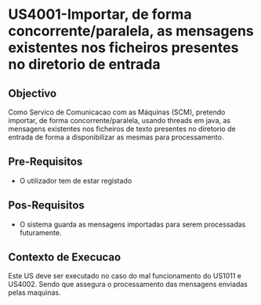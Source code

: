 # US4001-Importar, de forma concorrente/paralela, as mensagens existentes nos ficheiros presentes no diretorio de entrada

## Objectivo

Como Servico de Comunicacao com as Máquinas (SCM), pretendo importar, de forma concorrente/paralela, usando threads em java, as mensagens existentes nos ficheiros de texto presentes no diretorio de entrada de forma a disponibilizar as mesmas para processamento.

## Pre-Requisitos

- O utilizador tem de estar registado

## Pos-Requisitos

- O sistema guarda as mensagens importadas para serem processadas futuramente.

## Contexto de Execucao

Este US deve ser executado no caso do mal funcionamento do US1011 e US4002. Sendo que assegura o processamento das mensagens enviadas pelas maquinas.





